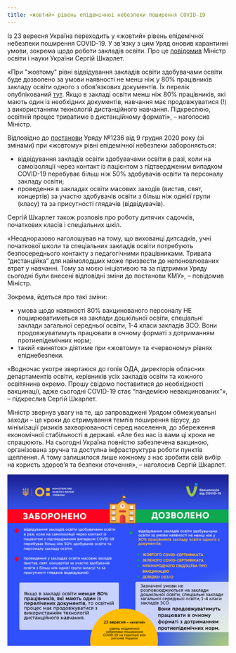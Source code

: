 ```yaml
---
title: «жовтий» рівень епідемічної небезпеки поширення COVID-19
---
```


Із 23 вересня Україна переходить у «жовтий» рівень епідемічної небезпеки поширення COVID-19. У зв'язку з цим Уряд оновив карантинні умови, зокрема щодо роботи закладів освіти. Про це [повідомив](https://t.me/SerhiyShkarlet/321) Міністр освіти і науки України Сергій Шкарлет.

«При "жовтому" рівні відвідування закладів освіти здобувачами освіти буде дозволено за умови наявності не менш ніж у 80% працівників закладу освіти одного з обов’язкових документів. Їх перелік опублікований [тут](https://mon.gov.ua/ua/news/iz-23-veresnya-v-ukrayini-bude-vstanovleno-zhovtij-riven-epidnebezpeki-u-mon-rozpochato-naradu-z-kerivnikami-oblasnih-departamentiv-osviti). Якщо в закладі освіти менш ніж 80% працівників, які мають один із необхідних документів, навчання має продовжуватися (!) з використанням технологій дистанційного навчання. Підкреслюю, освітній процес триватиме в дистанційному форматі», – наголосив Міністр.

Відповідно до [постанови](https://zakon.rada.gov.ua/laws/show/1236-2020-%D0%BF#Text) Уряду №1236 від 9 грудня 2020 року (зі змінами)  при «жовтому» рівні епідемічної небезпеки забороняється:

- відвідування закладів освіти здобувачами освіти в разі, коли на самоізоляції через контакт із пацієнтом з підтвердженим випадком COVID-19 перебуває більш ніж 50% здобувачів освіти та персоналу закладу освіти;
- проведення в закладах освіти масових заходів (вистав, свят, концертів) за участю здобувачів освіти з більш ніж однієї групи (класу) та за присутності глядачів (відвідувачів).

Сергій Шкарлет також розповів про роботу дитячих садочків, початкових класів і спеціальних шкіл.

«Неодноразово наголошував на тому, що вихованці дитсадків, учні початкової школи та спеціальних закладів освіти потребують безпосереднього контакту з педагогічними працівниками. Тривала “дистанційка” для наймолодших може призвести до непоновлюваних втрат у навчанні. Тому за моєю ініціативою та за підтримки Уряду сьогодні були внесені відповідні зміни до постанови КМУ», – повідомив Міністр.

Зокрема, йдеться про такі зміни:

- умова щодо наявності 80% вакцинованого персоналу НЕ поширюватиметься на заклади дошкільної освіти, спеціальні заклади загальної середньої освіти, 1-4 класи закладів ЗСО. Вони продовжуватимуть працювати в очному форматі з дотриманням протиепідемічних норм; 
- такий «виняток» діятиме при «жовтому» та «червоному» рівнях епіднебезпеки.

«Водночас укотре звертаюся  до голів ОДА, директорів обласних департаментів освіти, керівників усіх закладів освіти та кожного освітянина окремо. Прошу свідомо поставитися до необхідності вакцинації, адже сьогодні COVID-19 стає “пандемією невакцинованих”», – підкреслив Сергій Шкарлет.

Міністр звернув увагу на те, що запроваджені Урядом обмежувальні заходи – це кроки до стримування темпів поширення вірусу, до мінімізації ризиків захворюваності серед населення, до збереження економічної стабільності в державі. «Але без нас із вами ці кроки не спрацюють. На сьогодні Україна повністю забезпечена вакциною, організована зручна та доступна інфраструктура роботи пунктів щеплення. А тому залишилося лише кожному з нас зробити свій вибір на користь здоров’я та безпеки оточення», – наголосив Сергій Шкарлет.

![](image.jpg)